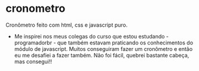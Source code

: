 # cronometro
Cronômetro feito com html, css e javascript puro.
 - Me inspirei nos meus colegas do curso que estou estudando - programadorbr - que também estavam praticando os conhecimentos do módulo de javascript. Muitos conseguiram fazer um cronômetro e então eu me desafiei a fazer também. Não foi fácil, quebrei bastante cabeça, mas consegui!!
